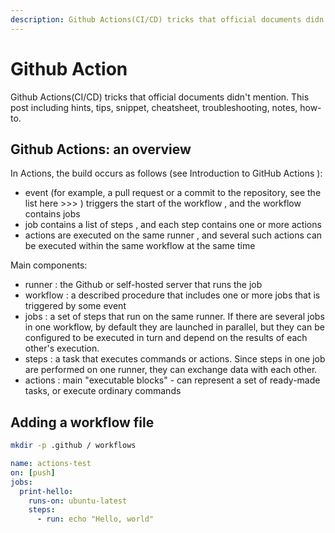 ```yaml
---
description: Github Actions(CI/CD) tricks that official documents didn't mention. This post including hints, tips, snippet, cheatsheet, troubleshooting, notes, how-to.
---
```


# Github Action

Github Actions(CI/CD) tricks that official documents didn't mention. This post including hints, tips, snippet, cheatsheet, troubleshooting, notes, how-to.

## Github Actions: an overview

In Actions, the build occurs as follows (see Introduction to GitHub Actions ):

- event (for example, a pull request or a commit to the repository, see the list here >>> ) triggers the start of the workflow , and the workflow contains jobs
- job contains a list of steps , and each step contains one or more actions
- actions are executed on the same runner , and several such actions can be executed within the same workflow at the same time

Main components:

- runner : the Github or self-hosted server that runs the job
- workflow : a described procedure that includes one or more jobs that is triggered by some event
- jobs : a set of steps that run on the same runner. If there are several jobs in one workflow, by default they are launched in parallel, but they can be configured to be executed in turn and depend on the results of each other's execution.
- steps : a task that executes commands or actions. Since steps in one job are performed on one runner, they can exchange data with each other.
- actions : main "executable blocks" - can represent a set of ready-made tasks, or execute ordinary commands

## Adding a workflow file

```bash
mkdir -p .github / workflows
```

```yaml
name: actions-test
on: [push]
jobs:
  print-hello:
    runs-on: ubuntu-latest
    steps:
      - run: echo "Hello, world"
```
